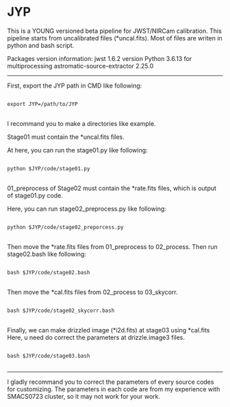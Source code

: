 # JYP
This is a YOUNG versioned beta pipeline for JWST/NIRCam calibration.
This pipeline starts from uncalibrated files (*uncal.fits).
Most of files are writen in python and bash script.

Packages version information:
jwst 1.6.2 version
Python 3.6.13 for multiprocessing
astromatic-source-extractor 2.25.0

***

First, export the JYP path in CMD like following:
<pre>
<code>
export JYP=/path/to/JYP
</code>
</pre>



I recommand you to make a directories like example.

Stage01 must contain the *uncal.fits files.

At here, you can run the stage01.py like following:
<pre>
<code>
python $JYP/code/stage01.py
</code>
</pre>



01_preprocess of Stage02 must contain the *rate.fits files, which is output of stage01.py code.

Here, you can run stage02_preprocess.py like following:
<pre>
<code>
python $JYP/code/stage02_preporcess.py
</code>
</pre>



Then move the *rate.fits files from 01_preprocess to 02_process.
Then run stage02.bash like following:
<pre>
<code>
bash $JYP/code/stage02.bash
</code>
</pre>

Then move the *cal.fits files from 02_process to 03_skycorr.
<pre>
<code>
bash $JYP/code/stage02_skycorr.bash
</code>
</pre>

Finally, we can make drizzled image (*i2d.fits) at stage03 using *cal.fits
Here, u need do correct the parameters at drizzle.image3 files.
<pre>
<code>
bash $JYP/code/stage03.bash
</code>
</pre>

***
I gladly recommand you to correct the parameters of every source codes for customizing.
The parameters in each code are from my experience with SMACS0723 cluster, so it may not work for your work.
